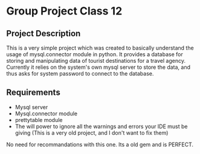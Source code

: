# Group Project Class 12

## Project Description

This is a very simple project which was created to basically understand the usage of mysql.connector module in python. It provides a database for storing and manipulating data of tourist destinations for a travel agency. Currently it relies on the system's own mysql server to store the data, and thus asks for system password to connect to the database.

## Requirements

- Mysql server
- Mysql.connector module
- prettytable module
- The will power to ignore all the warnings and errors your IDE must be giving (This is a very old project, and I don't want to fix them)

No need for recommandations with this one. Its a old gem and is PERFECT.
